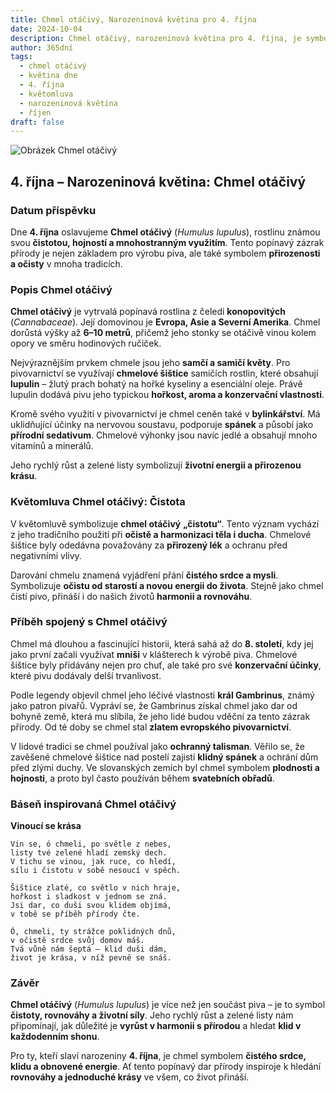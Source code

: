 ```yaml
---
title: Chmel otáčivý, Narozeninová květina pro 4. října
date: 2024-10-04
description: Chmel otáčivý, narozeninová květina pro 4. října, je symbolem Čistota. Objevte její jedinečný význam, fascinující příběhy a poezii, která oslavuje její krásu.
author: 365dní
tags:
  - chmel otáčivý
  - květina dne
  - 4. října
  - květomluva
  - narozeninová květina
  - říjen
draft: false
---
```


![Obrázek Chmel otáčivý](https://cdn.pixabay.com/photo/2014/08/04/18/12/hop-vines-409870_640.jpg#center)


## 4. října – Narozeninová květina: Chmel otáčivý

### Datum příspěvku

Dne **4. října** oslavujeme **Chmel otáčivý** (_Humulus lupulus_), rostlinu známou svou **čistotou, hojností a mnohostranným využitím**. Tento popínavý zázrak přírody je nejen základem pro výrobu piva, ale také symbolem **přirozenosti a očisty** v mnoha tradicích.

### Popis Chmel otáčivý

**Chmel otáčivý** je vytrvalá popínavá rostlina z čeledi **konopovitých** (_Cannabaceae_). Její domovinou je **Evropa, Asie a Severní Amerika**. Chmel dorůstá výšky až **6–10 metrů**, přičemž jeho stonky se otáčivě vinou kolem opory ve směru hodinových ručiček.

Nejvýraznějším prvkem chmele jsou jeho **samčí a samičí květy**. Pro pivovarnictví se využívají **chmelové šištice** samičích rostlin, které obsahují **lupulin** – žlutý prach bohatý na hořké kyseliny a esenciální oleje. Právě lupulin dodává pivu jeho typickou **hořkost, aroma a konzervační vlastnosti**.

Kromě svého využití v pivovarnictví je chmel ceněn také v **bylinkářství**. Má uklidňující účinky na nervovou soustavu, podporuje **spánek** a působí jako **přírodní sedativum**. Chmelové výhonky jsou navíc jedlé a obsahují mnoho vitamínů a minerálů.

Jeho rychlý růst a zelené listy symbolizují **životní energii a přirozenou krásu**.

### Květomluva Chmel otáčivý: Čistota

V květomluvě symbolizuje **chmel otáčivý** **„čistotu“**. Tento význam vychází z jeho tradičního použití při **očistě a harmonizaci těla i ducha**. Chmelové šištice byly odedávna považovány za **přirozený lék** a ochranu před negativními vlivy.

Darování chmelu znamená vyjádření přání **čistého srdce a mysli**. Symbolizuje **očistu od starostí a novou energii do života**. Stejně jako chmel čistí pivo, přináší i do našich životů **harmonii a rovnováhu**.

### Příběh spojený s Chmel otáčivý

Chmel má dlouhou a fascinující historii, která sahá až do **8. století**, kdy jej jako první začali využívat **mniši** v klášterech k výrobě piva. Chmelové šištice byly přidávány nejen pro chuť, ale také pro své **konzervační účinky**, které pivu dodávaly delší trvanlivost.

Podle legendy objevil chmel jeho léčivé vlastnosti **král Gambrinus**, známý jako patron pivařů. Vypráví se, že Gambrinus získal chmel jako dar od bohyně země, která mu slíbila, že jeho lidé budou vděční za tento zázrak přírody. Od té doby se chmel stal **zlatem evropského pivovarnictví**.

V lidové tradici se chmel používal jako **ochranný talisman**. Věřilo se, že zavěšené chmelové šištice nad postelí zajistí **klidný spánek** a ochrání dům před zlými duchy. Ve slovanských zemích byl chmel symbolem **plodnosti a hojnosti**, a proto byl často používán během **svatebních obřadů**.

### Báseň inspirovaná Chmel otáčivý

**Vinoucí se krása**

```
Vin se, ó chmeli, po světle z nebes,  
listy tvé zelené hladí zemský dech.  
V tichu se vinou, jak ruce, co hledí,  
sílu i čistotu v sobě nesoucí v spěch.  

Šištice zlaté, co světlo v nich hraje,  
hořkost i sladkost v jednom se zná.  
Jsi dar, co duši svou klidem objímá,  
v tobě se příběh přírody čte.  

Ó, chmeli, ty strážce poklidných dnů,  
v očistě srdce svůj domov máš.  
Tvá vůně nám šeptá – klid duši dám,  
život je krása, v níž pevně se snáš.  
```

### Závěr

**Chmel otáčivý** (_Humulus lupulus_) je více než jen součást piva – je to symbol **čistoty, rovnováhy a životní síly**. Jeho rychlý růst a zelené listy nám připomínají, jak důležité je **vyrůst v harmonii s přírodou** a hledat **klid v každodenním shonu**.

Pro ty, kteří slaví narozeniny **4. října**, je chmel symbolem **čistého srdce, klidu a obnovené energie**. Ať tento popínavý dar přírody inspiroje k hledání **rovnováhy a jednoduché krásy** ve všem, co život přináší.